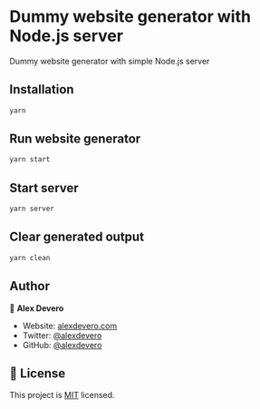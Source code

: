 # Dummy website generator with Node.js server

Dummy website generator with simple Node.js server

## Installation

```sh
yarn
```

## Run website generator

```sh
yarn start
```

## Start server

```sh
yarn server
```

## Clear generated output

```sh
yarn clean
```

## Author

👤 **Alex Devero**

- Website: [alexdevero.com](https://alexdevero.com)
- Twitter: [@alexdevero](https://twitter.com/alexdevero)
- GitHub: [@alexdevero](https://github.com/alexdevero)

## 📝 License

This project is [MIT](https://github.com/alexdevero/dummy-website-generator-with-server/blob/master/LICENSE) licensed.
